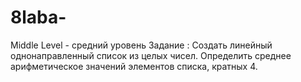 # 8laba-
Middle Level - средний уровень 
Задание : 
Создать линейный однонаправленный список из целых чисел. Определить среднее арифметическое значений элементов списка, кратных 4.
